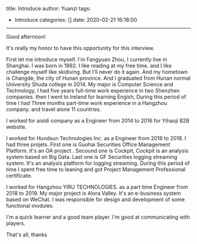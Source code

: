 title: Introduce
author: Yuanzi
tags:
  - Introduce
categories: []
date: 2020-02-21 16:18:00
---
Good afternoon! 

It's really my honor to have this opportunity for this interview. 

First let me introduce myself. I'm Fangyuan Zhou, I currently live in Shanghai. I was born in 1992. I like reading at my free time. and I like challenge myself like skidiving. But I'll never do it again. And my hometown is Changde, the city of Hunan province. And I graduated from Hunan normal University Shuda college in 2014. My major is Computer Science and Technology, I had five years full-time work experience in two Shenzhen companies. then I went to Ireland for learning Engish, During this period of time I had Three months part-time work experience in a Hangzhou company. and travel alone 11 countries.

I worked for aisidi company as a Engineer from 2014 to 2016 for Yihaoji B2B website.

I worked for Hundsun Technologies Inc. as a Engineer from 2016 to 2018. I had three projets. First one is Guohai Securities Office Management Platform. It's an OA project . Secound one is Cockpit, Cockpit is an analysis system based on Big Data.
Last one is GF Securities logging streaming system. It's an analysis platform for logging streaming. During this period of time I spent free time to leaning and got Project Management Professional certificate.

I worked for Hangzhou YIRU TECHNOLOGIES. as a part time Engineer from 2018 to 2019. My major project is Alora Valley. It's an e-business system based on WeChat. I was responsible for design and development of some functional modules.

I'm a quick learner and a good team player. I'm good at communicating with players. 

That's all, thanks 